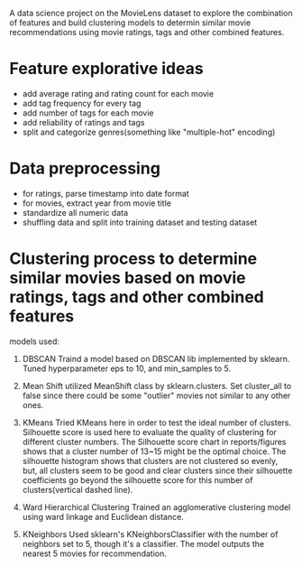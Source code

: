 A data science project on the MovieLens dataset to explore the combination of features and build clustering models to determin similar movie recommendations using movie ratings, tags and other combined features.

# Feature explorative ideas
- add average rating and rating count for each movie
- add tag frequency for every tag
- add number of tags for each movie
- add reliability of ratings and tags
- split and categorize genres(something like "multiple-hot" encoding)

# Data preprocessing
- for ratings, parse timestamp into date format
- for movies, extract year from movie title
- standardize all numeric data
- shuffling data and split into training dataset and testing dataset

# Clustering process to determine similar movies based on movie ratings, tags and other combined features
models used:

1. DBSCAN
Traind a model based on DBSCAN lib implemented by sklearn. Tuned hyperparameter eps to 10, and min_samples to 5.

2. Mean Shift
utilized MeanShift class by sklearn.clusters. Set cluster_all to false since there could be some "outlier" movies not similar to any other ones.

3. KMeans
Tried KMeans here in order to test the ideal number of clusters. Silhouette score is used here to evaluate the quality of clustering for different cluster numbers.
The Silhouette score chart in reports/figures shows that a cluster number of 13~15 might be the optimal choice.
The silhouette histogram shows that clusters are not clustered so evenly, but, all clusters seem to be good and clear clusters since their silhouette coefficients go beyond the silhouette score for this number of clusters(vertical dashed line).

4. Ward Hierarchical Clustering
Trained an agglomerative clustering model using ward linkage and Euclidean distance.

5. KNeighbors
Used sklearn's KNeighborsClassifier with the number of neighbors set to 5, though it's a classifier. The model outputs the nearest 5 movies for recommendation.

